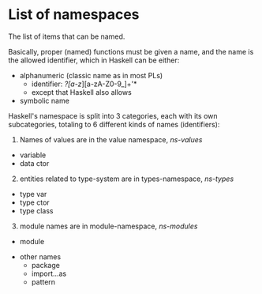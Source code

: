 # List of namespaces

The list of items that can be named.

Basically, proper (named) functions must be given a name, and the name is the allowed identifier, which in Haskell can be either:
- alphanumeric (classic name as in most PLs)
  - identifier: _?[a-z_][a-zA-Z0-9_]+'*
  - except that Haskell also allows
- symbolic name


Haskell's namespace is split into 3 categories, each with its own subcategories, totaling to 6 different kinds of names (identifiers):
1. Names of values are in the value namespace, *ns-values*
  - variable
  - data ctor
2. entities related to type-system are in types-namespace, *ns-types*
  - type var
  - type ctor
  - type class
3. module names are in module-namespace, *ns-modules*
  - module
* other names
  - package
  - import...as
  - pattern
